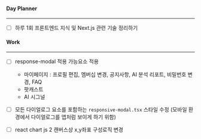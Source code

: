 
#### Day Planner
---
- [ ] 하루 1회 프론트엔드 지식 및 Next.js 관련 기술 정리하기


#### Work
---
- [ ] response-modal 적용 가능요소 적용
	- 마이페이지 : 프로필 편집, 멤버십 변경, 공지사항, AI 분석 리포트, 비밀번호 변경, FAQ
	- 팟캐스트
	- AI 시그널

- [ ] 모든 다이얼로그 요소를 포함하는 `responsive-modal.tsx` 스타일 수정 (모바일 환경에서 다이얼로그를 앱처럼 보이게 하기 위함)
- [ ] react chart js 2 캔버스상 x,y좌표 구성로직 변경
